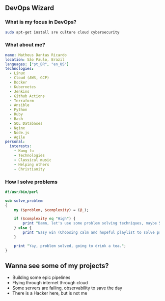 ## DevOps Wizard

### What is my focus in DevOps?

```bash
sudo apt-get install sre culture cloud cybersecurity
```

### What about me?

```yaml
name: Matheus Dantas Ricardo
location: São Paulo, Brazil
languages: ["pt_BR", "en_US"]
technologies:
  - Linux
  - Cloud (AWS, GCP)
  - Docker
  - Kubernetes
  - Jenkins
  - Github Actions
  - Terraform
  - Ansible
  - Python
  - Ruby
  - Bash
  - SQL Databases
  - Nginx
  - Node.js
  - Agile
personal:
  interests:
    - Kung fu
    - Technologies
    - Classical music
    - Helping others
    - Christianity
```

### How I solve problems

```perl
#!/usr/bin/perl

sub solve_problem 
{
    my ($problem, $complexity) = (@_);

    if ($complexity eq "High") {
        print "Damn, let's use some problem solving techniques, maybe 5 whys and root cause analysis. And also a dramatic playlist.";
    } else {
        print "Easy win (Choosing calm and hopeful playlist to solve problem).";
    }

    print "Yay, problem solved, going to drink a tea.";
}
```

## Wanna see some of my projects?

- Building some epic pipelines
- Flying through internet through cloud
- Some servers are failing, observability to save the day
- There is a Hacker here, but is not me
